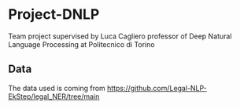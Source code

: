 # Project-DNLP
Team project supervised by Luca Cagliero professor of Deep Natural Language Processing at Politecnico di Torino

## Data
The data used is coming from https://github.com/Legal-NLP-EkStep/legal_NER/tree/main 
